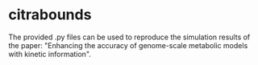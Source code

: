 # citrabounds

The provided .py files can be used to reproduce the simulation results of the paper: "Enhancing the accuracy of genome-scale metabolic models with kinetic information".


